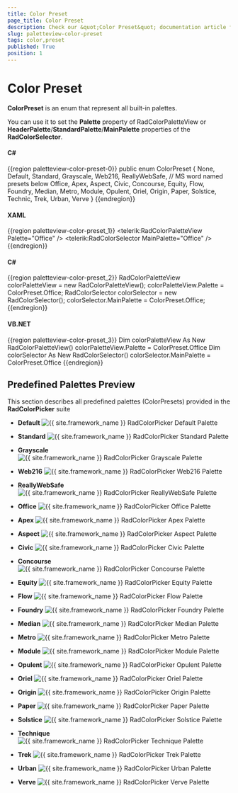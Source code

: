 ```yaml
---
title: Color Preset
page_title: Color Preset
description: Check our &quot;Color Preset&quot; documentation article for the RadColorPicker {{ site.framework_name }} control.
slug: paletteview-color-preset
tags: color,preset
published: True
position: 1
---
```


# Color Preset

__ColorPreset__ is an enum that represent all built-in palettes.				

You can use it to set  the __Palette__ property of RadColorPaletteView or __HeaderPalette__/__StandardPalette__/__MainPalette__ properties of the __RadColorSelector__.
				
#### __C#__
{{region paletteview-color-preset-0}}
    public enum ColorPreset
    {
        None,
        Default,
        Standard,
        Grayscale,
        Web216,
        ReallyWebSafe,
        // MS word named presets below
        Office,
        Apex,
        Aspect,
        Civic,
        Concourse,
        Equity,
        Flow,
        Foundry,
        Median,
        Metro,
        Module,
        Opulent,
        Oriel,
        Origin,
        Paper,
        Solstice,
        Technic,
        Trek,
        Urban,
        Verve
    }
{{endregion}}

#### __XAML__
{{region paletteview-color-preset_1}}
	<telerik:RadColorPaletteView Palette="Office" />
	<telerik:RadColorSelector MainPalette="Office" />
{{endregion}}

#### __C#__
{{region paletteview-color-preset_2}}
	RadColorPaletteView colorPaletteView = new RadColorPaletteView();
	colorPaletteView.Palette = ColorPreset.Office;
	RadColorSelector colorSelector = new RadColorSelector();
	colorSelector.MainPalette = ColorPreset.Office;
{{endregion}}

#### __VB.NET__
{{region paletteview-color-preset_3}}
		Dim colorPaletteView As New RadColorPaletteView()
		colorPaletteView.Palette = ColorPreset.Office
		Dim colorSelector As New RadColorSelector()
		colorSelector.MainPalette = ColorPreset.Office
{{endregion}}

## Predefined Palettes Preview

This section describes all predefined palettes (ColorPresets) provided in the __RadColorPicker__ suite

* __Default__
	![{{ site.framework_name }} RadColorPicker Default Palette](images/radcolorpicker-predefined-palettes-default.png)
	
* __Standard__
	![{{ site.framework_name }} RadColorPicker Standard Palette](images/radcolorpicker-predefined-palettes-standart.png)
	
* __Grayscale__
	![{{ site.framework_name }} RadColorPicker Grayscale Palette](images/radcolorpicker-predefined-palettes-grayscale.png)
	
* __Web216__
	![{{ site.framework_name }} RadColorPicker Web216 Palette](images/radcolorpicker-predefined-palettes-web216.png)
	
* __ReallyWebSafe__
	![{{ site.framework_name }} RadColorPicker ReallyWebSafe Palette](images/radcolorpicker-predefined-palettes-reallyWebSafe.png)
	
* __Office__
	![{{ site.framework_name }} RadColorPicker Office Palette](images/radcolorpicker-predefined-palettes-office.png)
	
* __Apex__
	![{{ site.framework_name }} RadColorPicker Apex Palette](images/radcolorpicker-predefined-palettes-apex.png)
	
* __Aspect__
	![{{ site.framework_name }} RadColorPicker Aspect Palette](images/radcolorpicker-predefined-palettes-aspect.png)
	
* __Civic__
	![{{ site.framework_name }} RadColorPicker Civic Palette](images/radcolorpicker-predefined-palettes-civic.png)
	
* __Concourse__
	![{{ site.framework_name }} RadColorPicker Concourse Palette](images/radcolorpicker-predefined-palettes-concourse.png)
	
* __Equity__
	![{{ site.framework_name }} RadColorPicker Equity Palette](images/radcolorpicker-predefined-palettes-equity.png)
	
* __Flow__
	![{{ site.framework_name }} RadColorPicker Flow Palette](images/radcolorpicker-predefined-palettes-flow.png)
	
* __Foundry__
	![{{ site.framework_name }} RadColorPicker Foundry Palette](images/radcolorpicker-predefined-palettes-foundry.png)
	
* __Median__
	![{{ site.framework_name }} RadColorPicker Median Palette](images/radcolorpicker-predefined-palettes-median.png)
	
* __Metro__
	![{{ site.framework_name }} RadColorPicker Metro Palette](images/radcolorpicker-predefined-palettes-metro.png)
	
* __Module__
	![{{ site.framework_name }} RadColorPicker Module Palette](images/radcolorpicker-predefined-palettes-module.png)
	
* __Opulent__
	![{{ site.framework_name }} RadColorPicker Opulent Palette](images/radcolorpicker-predefined-palettes-opulent.png)
	
* __Oriel__
	![{{ site.framework_name }} RadColorPicker Oriel Palette](images/radcolorpicker-predefined-palettes-oriel.png)
	
* __Origin__
	![{{ site.framework_name }} RadColorPicker Origin Palette](images/radcolorpicker-predefined-palettes-origin.png)
	
* __Paper__
	![{{ site.framework_name }} RadColorPicker Paper Palette](images/radcolorpicker-predefined-palettes-paper.png)
	
* __Solstice__
	![{{ site.framework_name }} RadColorPicker Solstice Palette](images/radcolorpicker-predefined-palettes-solstice.png)
	
* __Technique__
	![{{ site.framework_name }} RadColorPicker Technique Palette](images/radcolorpicker-predefined-palettes-technique.png)
	
* __Trek__
	![{{ site.framework_name }} RadColorPicker Trek Palette](images/radcolorpicker-predefined-palettes-trek.png)
	
* __Urban__
	![{{ site.framework_name }} RadColorPicker Urban Palette](images/radcolorpicker-predefined-palettes-urban.png)
	
* __Verve__
	![{{ site.framework_name }} RadColorPicker Verve Palette](images/radcolorpicker-predefined-palettes-verve.png)